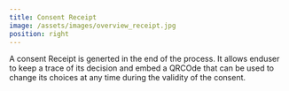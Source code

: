 ```yaml
---
title: Consent Receipt
image: /assets/images/overview_receipt.jpg
position: right
---
```


A consent Receipt is generted in the end of the process. It allows enduser to keep a trace of its decision and embed a QRCOde that can be used to change its choices at any time during the validity of the consent.
